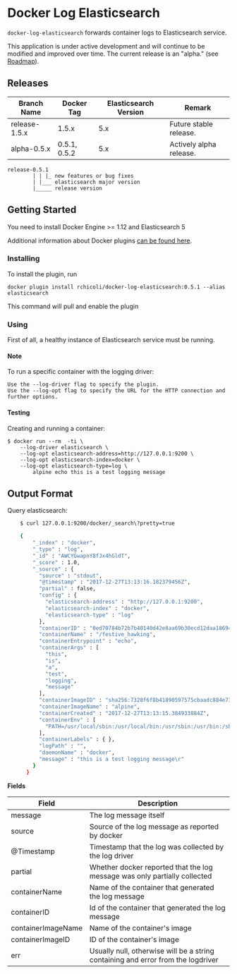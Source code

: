# Docker Log Elasticsearch

`docker-log-elasticsearch` forwards container logs to Elasticsearch service.

This application is under active development and will continue to be modified and improved over time. The current release is an "alpha." (see [Roadmap](ROADMAP.md)).

## Releases

| Branch Name | Docker Tag | Elasticsearch Version | Remark |
| ----------- | ---------- | --------------------- | ------ |
| release-1.5.x  | 1.5.x   | 5.x                | Future stable release. |
| alpha-0.5.x    | 0.5.1, 0.5.2   | 5.x                | Actively alpha release. |

```
release-0.5.1
        | | |_ new features or bug fixes
        | |___ elasticsearch major version
        |_____ release version
```

## Getting Started

You need to install Docker Engine >= 1.12 and Elasticsearch 5

Additional information about Docker plugins [can be found here](https://docs.docker.com/engine/extend/plugins_logging/).

### Installing

To install the plugin, run

    docker plugin install rchicoli/docker-log-elasticsearch:0.5.1 --alias elasticsearch

This command will pull and enable the plugin

### Using

First of all, a healthy instance of Elasticsearch service must be running.

#### Note

To run a specific container with the logging driver:

    Use the --log-driver flag to specify the plugin.
    Use the --log-opt flag to specify the URL for the HTTP connection and further options.

#### Testing

Creating and running a container:

    $ docker run --rm  -ti \
        --log-driver elasticsearch \
        --log-opt elasticsearch-address=http://127.0.0.1:9200 \
        --log-opt elasticsearch-index=docker \
        --log-opt elasticsearch-type=log \
            alpine echo this is a test logging message

## Output Format

Query elasticsearch:

```bash
    $ curl 127.0.0.1:9200/docker/_search\?pretty=true

    {
        "_index" : "docker",
        "_type" : "log",
        "_id" : "AWCYGwapnY8fJx4hGldT",
        "_score" : 1.0,
        "_source" : {
          "source" : "stdout",
          "@timestamp" : "2017-12-27T13:13:16.182379456Z",
          "partial" : false,
          "config" : {
            "elasticsearch-address" : "http://127.0.0.1:9200",
            "elasticsearch-index" : "docker",
            "elasticsearch-type" : "log"
          },
          "containerID" : "0ed70784b72b7b40140d42e8aa69b30ecd12daa186942d5d8ee6341a7ef0c31e",
          "containerName" : "/festive_hawking",
          "containerEntrypoint" : "echo",
          "containerArgs" : [
            "this",
            "is",
            "a",
            "test",
            "logging",
            "message"
          ],
          "containerImageID" : "sha256:7328f6f8b41890597575cbaadc884e7386ae0acc53b747401ebce5cf0d624560",
          "containerImageName" : "alpine",
          "containerCreated" : "2017-12-27T13:13:15.384933884Z",
          "containerEnv" : [
            "PATH=/usr/local/sbin:/usr/local/bin:/usr/sbin:/usr/bin:/sbin:/bin"
          ],
          "containerLabels" : { },
          "logPath" : "",
          "daemonName" : "docker",
          "message" : "this is a test logging message\r"
        }
      }
```

**Fields**

| Field | Description |
| ----- | ----------- |
| message  | The log message itself|
| source | Source of the log message as reported by docker |
| @Timestamp | Timestamp that the log was collected by the log driver |
| partial | Whether docker reported that the log message was only partially collected |
| containerName | Name of the container that generated the log message |
| containerID | Id of the container that generated the log message |
| containerImageName | Name of the container's image |
| containerImageID | ID of the container's image |
| err | Usually null, otherwise will be a string containing and error from the logdriver |